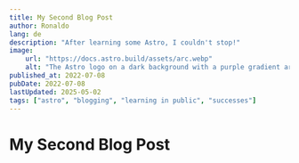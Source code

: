 ```yaml
---
title: My Second Blog Post
author: Ronaldo
lang: de
description: "After learning some Astro, I couldn't stop!"
image:
    url: "https://docs.astro.build/assets/arc.webp"
    alt: "The Astro logo on a dark background with a purple gradient arc."
published_at: 2022-07-08
pubDate: 2022-07-08
lastUpdated: 2025-05-02
tags: ["astro", "blogging", "learning in public", "successes"]
---
```


# My Second Blog Post
